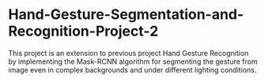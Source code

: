 # Hand-Gesture-Segmentation-and-Recognition-Project-2
This project is an extension to previous project Hand Gesture Recognition by implementing the Mask-RCNN algorithm for segmenting the gesture from image even in complex backgrounds and under different lighting conditions.
